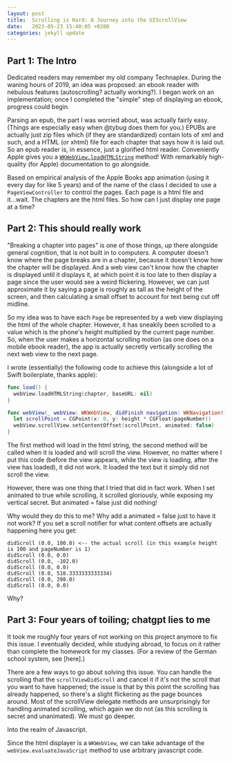 ```yaml
---
layout: post
title:  Scrolling is Hard: A Journey into the UIScrollView
date:   2023-05-23 15:40:05 +0200
categories: jekyll update
---
```

## Part 1: The Intro

Dedicated readers may remember my old company Technaplex. During the waning hours of 2019, an idea was proposed: an ebook reader with nebulous features (autoscrolling? actually working?). I began work on an implementation; once I completed the "simple" step of displaying an ebook, progress could begin.

Parsing an epub, the part I was worried about, was actually fairly easy. (Things are especially easy when @tybug does them for you.) EPUBs are actually just zip files which (if they are standardized) contain lots of xml and such, and a HTML (or xhtml) file for each chapter that says how it is laid out. So an epub reader is, in essence, just a glorified html reader. Conveniently Apple gives you a [`WKWebView.loadHTMLString`](https://developer.apple.com/documentation/webkit/wkwebview/1415004-loadhtmlstring) method! With remarkably high-quality (for Apple) documentation to go alongside.

Based on empirical analysis of the Apple Books app animation (using it every day for like 5 years) and of the name of the class I decided to use a `PageViewController` to control the pages. Each page is a html file and it...wait. The chapters are the html files. So how can I just display one page at a time?

## Part 2: This should really work

"Breaking a chapter into pages" is one of those things, up there alongside general cognition, that is not built in to computers. A computer doesn't know where the page breaks are in a chapter, because it doesn't know how the chapter will be displayed. And a web view can't know how the chapter is displayed until it displays it, at which point it is too late to then display a page since the user would see a weird flickering. However, we can just approximate it by saying a page is roughly as tall as the height of the screen, and then calculating a small offset to account for text being cut off midline.

So my idea was to have each `Page` be represented by a web view displaying the html of the whole chapter. However, it has sneakily been scrolled to a value which is the phone's height multiplied by the current page number. So, when the user makes a horizontal scrolling motion (as one does on a mobile ebook reader), the app is actually secretly vertically scrolling the next web view to the next page.

I wrote (essentially) the following code to achieve this (alongside a lot of Swift boilerplate, thanks apple):

```swift
func load() {
  webView.loadHTMLString(chapter, baseURL: nil)
}

func webView(_ webView: WKWebView, didFinish navigation: WKNavigation!) {
  let scrollPoint = CGPoint(x: 0, y: height * CGFloat(pageNumber))
  webView.scrollView.setContentOffset(scrollPoint, animated: false)
}
```

The first method will load in the html string, the second method will be called when it is loaded and will scroll the view. However, no matter where I put this code (before the view appears, while the view is loading, after the view has loaded), it did not work. It loaded the text but it simply did not scroll the view.

However, there was one thing that I tried that did in fact work. When I set animated to true while scrolling, it scrolled gloriously, while exposing my vertical secret. But animated = false just did nothing!

Why would they do this to me? Why add a animated = false just to have it not work? If you set a scroll notifier for what content offsets are actually happening here you get:

```
didScroll (0.0, 100.0) <-- the actual scroll (in this example height is 100 and pageNumber is 1)
didScroll (0.0, 0.0)
didScroll (0.0, -102.0)
didScroll (0.0, 0.0)
didScroll (0.0, 518.3333333333334)
didScroll (0.0, 398.0)
didScroll (0.0, 0.0)
```

Why?

## Part 3: Four years of toiling; chatgpt lies to me

It took me roughly four years of not working on this project anymore to fix this issue. I eventually decided, while studying abroad, to focus on it rather than complete the homework for my classes. (For a review of the German school system, see [here].) 

There are a few ways to go about solving this issue. You can handle the scrolling that the `scrollViewDidScroll` and cancel it if it's not the scroll that you want to have happened; the issue is that by this point the scrolling has already happened, so there's a slight flickering as the page bounces around. Most of the scrollView delegate methods are unsurprisingly for handling animated scrolling, which again we do not (as this scrolling is secret and unanimated).  We must go deeper.

Into the realm of Javascript.

Since the html displayer is a `WKWebView`, we can take advantage of the `webView.evaluateJavaScript` method to use arbitrary javascript code. 

